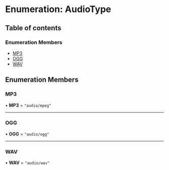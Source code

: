 # Enumeration: AudioType

## Table of contents

### Enumeration Members

- [MP3](AudioType.md#mp3)
- [OGG](AudioType.md#ogg)
- [WAV](AudioType.md#wav)

## Enumeration Members

### MP3

• **MP3** = ``"audio/mpeg"``

___

### OGG

• **OGG** = ``"audio/ogg"``

___

### WAV

• **WAV** = ``"audio/wav"``
